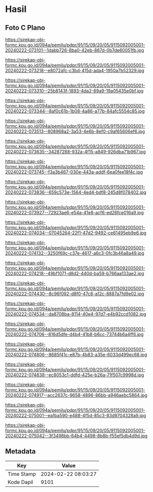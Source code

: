 # Hasil

## Foto C Plano

https://sirekap-obj-formc.kpu.go.id/094a/pemilu/pdpr/91/15/09/20/05/9115092005001-20240222-073101--1dabb726-8ba0-42eb-867d-0b7de60051fb.jpg

https://sirekap-obj-formc.kpu.go.id/094a/pemilu/pdpr/91/15/09/20/05/9115092005001-20240222-073218--e8072afc-c3bd-415d-ada4-1950a7b52329.jpg

https://sirekap-obj-formc.kpu.go.id/094a/pemilu/pdpr/91/15/09/20/05/9115092005001-20240222-073310--25b8143f-1893-4da2-89a9-19a05435e0bf.jpg

https://sirekap-obj-formc.kpu.go.id/094a/pemilu/pdpr/91/15/09/20/05/9115092005001-20240222-073344--8af0c61b-1b08-4a86-a77b-84afc5554c85.jpg

https://sirekap-obj-formc.kpu.go.id/094a/pemilu/pdpr/91/15/09/20/05/9115092005001-20240222-073513--808968a2-3a53-4e6b-8ef0-c9af65606ef6.jpg

https://sirekap-obj-formc.kpu.go.id/094a/pemilu/pdpr/91/15/09/20/05/9115092005001-20240222-073635--34287288-932a-4f15-a849-926dba71b967.jpg

https://sirekap-obj-formc.kpu.go.id/094a/pemilu/pdpr/91/15/09/20/05/9115092005001-20240222-073745--f3a3b467-030e-443a-addf-6ea0fee18f4c.jpg

https://sirekap-obj-formc.kpu.go.id/094a/pemilu/pdpr/91/15/09/20/05/9115092005001-20240222-073836--659c573e-1564-4ed4-bdf8-245d8f078402.jpg

https://sirekap-obj-formc.kpu.go.id/094a/pemilu/pdpr/91/15/09/20/05/9115092005001-20240222-073927--72923ae6-e54a-41e8-acf6-ed26fce016a9.jpg

https://sirekap-obj-formc.kpu.go.id/094a/pemilu/pdpr/91/15/09/20/05/9115092005001-20240222-074034--07045264-22f1-47d2-9492-ce61495eb9e6.jpg

https://sirekap-obj-formc.kpu.go.id/094a/pemilu/pdpr/91/15/09/20/05/9115092005001-20240222-074132--3250f69c-c37e-4617-a6c3-0fc3b46a8a49.jpg

https://sirekap-obj-formc.kpu.go.id/094a/pemilu/pdpr/91/15/09/20/05/9115092005001-20240222-074218--49bf1071-d8d2-440d-ba59-b766aa133ae2.jpg

https://sirekap-obj-formc.kpu.go.id/094a/pemilu/pdpr/91/15/09/20/05/9115092005001-20240222-074430--8c96f092-d8f0-47c8-a12c-8887a7fd9e02.jpg

https://sirekap-obj-formc.kpu.go.id/094a/pemilu/pdpr/91/15/09/20/05/9115092005001-20240222-074534--da8708ba-8114-40e4-97d7-e4b92ccd1082.jpg

https://sirekap-obj-formc.kpu.go.id/094a/pemilu/pdpr/91/15/09/20/05/9115092005001-20240222-074706--816d5dfe-d4b4-41b8-b6cc-73744b6a4ff6.jpg

https://sirekap-obj-formc.kpu.go.id/094a/pemilu/pdpr/91/15/09/20/05/9115092005001-20240222-074806--8685f41c-e87b-4b83-a35e-6033d499ec68.jpg

https://sirekap-obj-formc.kpu.go.id/094a/pemilu/pdpr/91/15/09/20/05/9115092005001-20240222-074838--ec8053c1-ddfd-425e-b26a-71f507c9998d.jpg

https://sirekap-obj-formc.kpu.go.id/094a/pemilu/pdpr/91/15/09/20/05/9115092005001-20240222-074917--acc2637c-9658-4896-86bb-a946aebc5864.jpg

https://sirekap-obj-formc.kpu.go.id/094a/pemilu/pdpr/91/15/09/20/05/9115092005001-20240222-075001--ea1ba590-e488-4f5d-85c3-83d9704328a9.jpg

https://sirekap-obj-formc.kpu.go.id/094a/pemilu/pdpr/91/15/09/20/05/9115092005001-20240222-075042--3f3498bb-64b4-4498-8b8b-f55ef5db4d9d.jpg


## Metadata

| Key        | Value               |
| ---------- | ------------------- |
| Time Stamp | 2024-02-22 08:03:27 |
| Kode Dapil | 9101                |



